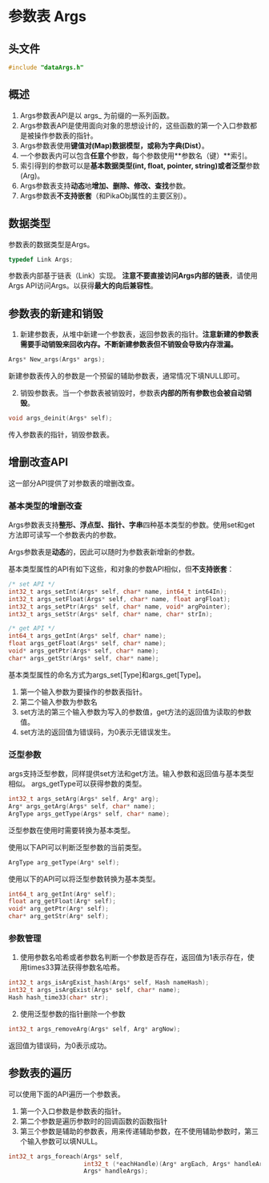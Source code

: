 # 参数表 Args
## 头文件
```c
#include "dataArgs.h"
```
## 概述

1. Args参数表API是以 args_ 为前缀的一系列函数。
1. Args参数表API是使用面向对象的思想设计的，这些函数的第一个入口参数都是被操作参数表的指针。
1. Args参数表使用**键值对(Map)**数据模型，或称为**字典(Dist）**。
1. 一个参数表内可以包含**任意个**参数，每个参数使用**参数名（键）**索引。
1. 索引得到的参数可以是**基本数据类型(int, float, pointer, string)**或者**泛型**参数(Arg)。
1. Args参数表支持**动态**地**增加、删除、修改、查找**参数。
1. Args参数表**不支持嵌套**（和PikaObj属性的主要区别）。
## 数据类型
参数表的数据类型是Args。
```c
typedef Link Args;
```
参数表内部基于链表（Link）实现。
**注意不要直接访问Args内部的链表**，请使用Args API访问Args。以获得**最大的向后兼容性**。
​

## 参数表的新建和销毁

1. 新建参数表，从堆中新建一个参数表，返回参数表的指针。**注意新建的参数表需要手动销毁来回收内存。不断新建参数表但不销毁会导致内存泄漏。**
```c
Args* New_args(Args* args);
```
新建参数表传入的参数是一个预留的辅助参数表，通常情况下填NULL即可。
​


2. 销毁参数表。当一个参数表被销毁时，参数表**内部的所有参数也会被自动销毁**。
```c
void args_deinit(Args* self);
```
传入参数表的指针，销毁参数表。
## 增删改查API
这一部分API提供了对参数表的增删改查。
### 基本类型的增删改查
Args参数表支持**整形、浮点型、指针、字串**四种基本类型的参数。使用set和get方法即可读写一个参数表内的参数。
​

Args参数表是**动态**的，因此可以随时为参数表新增新的参数。
​

基本类型属性的API有如下这些，和对象的参数API相似，但**不支持嵌套**：
```c
/* set API */
int32_t args_setInt(Args* self, char* name, int64_t int64In);
int32_t args_setFloat(Args* self, char* name, float argFloat);
int32_t args_setPtr(Args* self, char* name, void* argPointer);
int32_t args_setStr(Args* self, char* name, char* strIn);

/* get API */
int64_t args_getInt(Args* self, char* name);
float args_getFloat(Args* self, char* name);
void* args_getPtr(Args* self, char* name);
char* args_getStr(Args* self, char* name);
```
基本类型属性的命名方式为args_set[Type]和args_get[Type]。
​


1. 第一个输入参数为要操作的参数表指针。
1. 第二个输入参数为参数名
1. set方法的第三个输入参数为写入的参数值，get方法的返回值为读取的参数值。
1. set方法的返回值为错误码，为0表示无错误发生。
### 泛型参数
args支持泛型参数，同样提供set方法和get方法。输入参数和返回值与基本类型相似。
args_getType可以获得参数的类型。
```c
int32_t args_setArg(Args* self, Arg* arg);
Arg* args_getArg(Args* self, char* name);
ArgType args_getType(Args* self, char* name);
```
泛型参数在使用时需要转换为基本类型。
​

使用以下API可以判断泛型参数的当前类型。
```c
ArgType arg_getType(Arg* self);
```
使用以下的API可以将泛型参数转换为基本类型。
```c
int64_t arg_getInt(Arg* self);
float arg_getFloat(Arg* self);
void* arg_getPtr(Arg* self);
char* arg_getStr(Arg* self);
```
### 参数管理

1. 使用参数名哈希或者参数名判断一个参数是否存在，返回值为1表示存在，使用times33算法获得参数名哈希。
```c
int32_t args_isArgExist_hash(Args* self, Hash nameHash);
int32_t args_isArgExist(Args* self, char* name);
Hash hash_time33(char* str);
```

2. 使用泛型参数的指针删除一个参数
```c
int32_t args_removeArg(Args* self, Arg* argNow);
```
返回值为错误码，为0表示成功。
## 参数表的遍历
可以使用下面的API遍历一个参数表。

1. 第一个入口参数是参数表的指针。
1. 第二个参数是遍历参数时的回调函数的函数指针
1. 第三个参数是辅助的参数表，用来传递辅助参数，在不使用辅助参数时，第三个输入参数可以填NULL。
```c
int32_t args_foreach(Args* self,
                     int32_t (*eachHandle)(Arg* argEach, Args* handleArgs),
                     Args* handleArgs);
```
